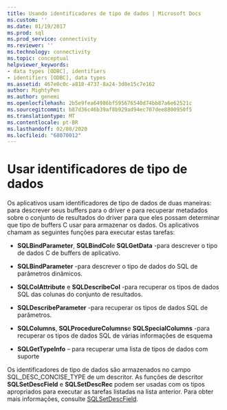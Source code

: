 ```yaml
---
title: Usando identificadores de tipo de dados | Microsoft Docs
ms.custom: ''
ms.date: 01/19/2017
ms.prod: sql
ms.prod_service: connectivity
ms.reviewer: ''
ms.technology: connectivity
ms.topic: conceptual
helpviewer_keywords:
- data types [ODBC], identifiers
- identifiers [ODBC], data types
ms.assetid: 467e0c0c-a818-4737-8a24-3d8e15c7e162
author: MightyPen
ms.author: genemi
ms.openlocfilehash: 2b5e9fea64986bf595676540d74bb87a6e62521c
ms.sourcegitcommit: b87d36c46b39af8b929ad94ec707dee8800950f5
ms.translationtype: MT
ms.contentlocale: pt-BR
ms.lasthandoff: 02/08/2020
ms.locfileid: "68070012"
---
```

# <a name="using-data-type-identifiers"></a>Usar identificadores de tipo de dados
Os aplicativos usam identificadores de tipo de dados de duas maneiras: para descrever seus buffers para o driver e para recuperar metadados sobre o conjunto de resultados do driver para que eles possam determinar que tipo de buffers C usar para armazenar os dados. Os aplicativos chamam as seguintes funções para executar estas tarefas:  
  
-   **SQLBindParameter**, **SQLBindCol**e **SQLGetData** -para descrever o tipo de dados C de buffers de aplicativo.  
  
-   **SQLBindParameter** -para descrever o tipo de dados do SQL de parâmetros dinâmicos.  
  
-   **SQLColAttribute** e **SQLDescribeCol** -para recuperar os tipos de dados SQL das colunas do conjunto de resultados.  
  
-   **SQLDescribeParameter** -para recuperar os tipos de dados SQL de parâmetros.  
  
-   **SQLColumns**, **SQLProcedureColumns**e **SQLSpecialColumns** -para recuperar os tipos de dados SQL de várias informações de esquema  
  
-   **SQLGetTypeInfo** – para recuperar uma lista de tipos de dados com suporte  
  
 Os identificadores de tipo de dados são armazenados no campo SQL_DESC_CONCISE_TYPE de um descritor. As funções de descritor **SQLSetDescField** e **SQLSetDescRec** podem ser usadas com os tipos apropriados para executar as tarefas listadas na lista anterior. Para obter mais informações, consulte [SQLSetDescField](../../../odbc/reference/syntax/sqlsetdescfield-function.md).

